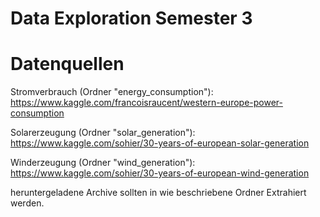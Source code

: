 # Data Exploration Semester 3
 
# Datenquellen
Stromverbrauch (Ordner "energy_consumption"):
https://www.kaggle.com/francoisraucent/western-europe-power-consumption

Solarerzeugung (Ordner "solar_generation"):
https://www.kaggle.com/sohier/30-years-of-european-solar-generation

Winderzeugung (Ordner "wind_generation"):
https://www.kaggle.com/sohier/30-years-of-european-wind-generation

heruntergeladene Archive sollten in wie beschriebene Ordner Extrahiert werden.